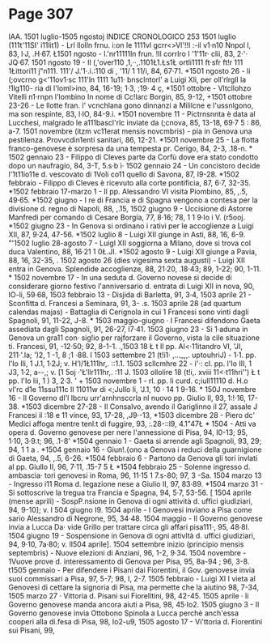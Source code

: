 # Page 307

IAA. 1501 luglio-1505 ngostoj INDICE CRONOLOGICO 253 1501 luglio (111t'11SI' i11lit1) - Lrl llolln frnu. i:on le 1111vl gcrr<>Vl'!!I :-il v1·n10 Nnpol l, 83, l·J, .H·67. Ł1501 ngosto - l.'nr11111ln frun. !Il corrlro I '1'11r· clii, 83, 2·'· JQ·67. 1501 ngosto 19 - Il (,'over110 ,1,··,.1101Ł1.Łs1Ł ortli1111 ft·sfr ft!r 111 1Łittori11 j"n111. 111'/ J.'1·.i.:110 di , \'11/ 1 11/i, 84, 67·71. *1501 ngosto 26 - li (;ovcrno g<'11ov1·sc 111\'ln 1111 1u11· bnsclntorl' a Luigi Xli, per oll'rlrgll la !1lg110- ria di l'loml>ino, 84, 16-19; 1·3, ;19· 4 ç, *1501 ottobre - Vltcllohzo Vitelli n1·rnpn l'lombino In nome di Cc!larc Borgin, 85, 9-12, +1501 ottobre 23-26 - Le llotte fran. l' vcnchlana gono dinnanzi a Mililcne e l'ussnlgono, ma son respinte, 83, l·IO, 84-9.i. *1501 novembre 11 - Pictrnsnnta è data al Lucchesi, malgrado le a111bascl'rlc inviate da (;cnova, 85, 13-18, 69·7 5 : 86, a-7. 1501 novembre (itzm vc11erat mensis novcmbris) - pia in Genova una pestilenza. Provvcdin1enti sanitari, 86, 12-21. *1501 novembre 25 - La flotta franco-genovese è sorpresa da una tempesta pr. Cerigo, 84, 2-3, .18-n. * 1502 gennaio 23 - Filippo di Cleves parte da Corfù dove era stato condotto dopo un naufragio, 84, 3-T, 5.s·b ì· 1502 gennaio 24 - Un concistoro decide l'1t11io11e d. vescovato di 1Voli co11 quello di Savona, 87, I9-28. *1502 febbraio - Filippo di Cleves è ricevuto alla corte pontificia, 87, 6·7, 32-35. *1502 febbraio 17-marzo 1 - Il pp. Alessandro VI visita Piombino, 85, ,.5, 49·65. *1502 giugno - I re di Francia e di Spagna vengono a contesa per la divisione d. regno di Napoli, 88, ,.15, 1502 giugno 9 - Uccisione di Astorre Manfredi per comando di Cesare Borgia, 77, 8·16; 78, 1 1 9·Io i V. (r5ooj. *1502 giugno 23 - In Genova si ordinano i rativi per le accoglienze a Luigi XII, 87, 9·24, 47-56. *1502 luglio 8 - Luigi XII giunge in Asti, 88, 16, 6-9. "'1502 luglio 28-agosto 7 - Luigl XII soggiorna a Milano, dove si trova col duca Valentino, 88, 16·21 1 0Ł.JI. *1502 agosto 9 - Luigi XII giunge a Pavia, 88, 16, 32-35, . 1502 agosto 26 (dies vigesima sexta augusti) - Luigi XII entra in Genova. Splendide accoglienze, 88, 21·20, .18·43; 89, 1-22; 90, 1-11. * 1502 novembre 17 - In una seduta d. Governo novese si decide di considerare giorno festivo l'anniversario d. entrata di Luigi XII in nova, 90, IO-li, 59·68, 1503 febbraio 13 - Disjida di Barletta, 91, 3·4, 1503 aprile 21 - Sconfitta d. Francesi a Seminara, 91, 3- .s. 1503 aprile 28 (ad quartum calendas majas) - Battaglia di Cerignola in cui 1 Francesi sono vinti dagli Spagnoli, 91, 11-22, J-8. * 1503 maggio-giugno · I Francesi difendono Gaeta assediata dagli Spagnoli, 91, 26-27, I7·41. 1503 giugno 23 - Si 1·aduna in Genova un gra11 con· sig!io per rajforzare il Governo, vista la cile situazione ti. Francesi, 91, -12·50; 92, 8-1-1. .,1503 18 Ł t Il pp. Al<·11itandro VI, 'JI, 211·'.la; ')2, 1 -1, 8 ;1 ·88. I 1503 settembre 21 (t!i1· ,..._,,. uptouhriJ) - 1·1. pp. l'Io Ili, 1 J.1, 1·2J; v. H'l/1Ł111hr,. ::1.1. 1503 scllcmhre 22 - i'·: cl. pp. l'Io III, 1 J3, 1·2, a--,; v. [1 5oj ·'Ł'llr111hr,. :11 J. 1503 ollolire 18 (t!i,. xviii 11<·t11hri'') Ł t pp. l'Io lii, 1 ) 3, 2·3. ' + 1503 novembre 1 - rl. pp. li curd. c;iull11110 d. H.o vl'rc d1e 11ssu111c Il 11011w di <;Jullo li, 'J.1, 10 · 14 1 9-16. * 150J novembre 16 - Il Governo dl'l lbcru urr'arnhnsccrla nl nuovo pp. Giulio II, 93, 1:!·16, 17-38. *1503 dicembre 27-28 - Il Consalvo, avendo il Gariglinno il 27, assale J Francesi il :18 e 11 vince, 93, 17-28, ,J9·-13, *1503 dicembre 28 - Piero dc' Medici affoga mentre tenl:t di fuggire, 93, :.28-::l9, 4.1"47Ł * 1504 - Atti va opera d. Governo genovese per nere l'annessione di Pisa, 94, I0-13; 95, 1·10, 3·9.t; 96, .1-8' *1504 gennaio 1 - Gaeta si arrende agli Spagnoli, 93, 29; 94, 1 1 a . *1504 gennaio 16 - Giun!.{ono a Genova i reduci della guarnigione di Gaeta, 94, ,.5, 6-26. *1504 febbraio 6 - Partono da Genova gli tori invlati al pp. Giullo II, 96, 7·11, .15-7 5 Ł *1504 febbraio 25 - Solenne ingresso d. ambascia· tori genovesi in Roma, 96, 11·15 1 7.s-80; 97, 3 -Sa. 1504 marzo 13 - Ingresso i11 Roma d. legazione nese a Giulio II, 97, 83·89. *1504 marzo 31 - Si sottoscrive la tregua tra Francia e Spagna, 94, 5·7, 53-56. [ 1504 aprile (mense aprili) - SospP.nsione in Genova di ogni attività d. uffici giudiziari, 94, 9-10]; v. I 504 giugno I9. 1504 aprile - l Genovesi inviano a Pisa come sario Alessandro di Negrone, 95, 34·48. 1504 maggio - Il Governo genovese invia a Lucca Da· vide Grillo per trattare circa gli affari pisa111·, 95, 48·8I. 1504 giugno 19 - Sospensione in Genova di ogni attivltà d. uffici giudiziari, 94, 9·10, 7a·80; v. lI504 aprile]. 1504 settembre inizio (principio mensis septembris) - Nuove elezioni di Anziani, 96, 1-2, 9·34. 1504 novembre - 1Vuove prove d. interessamento di Genova per Pisa, 95, 8a-94 ; 96, 3-8. t1505 gennaio - Per difendere i Pisani dai Fiorentini, il Gov. genovese invia suoi commissari a Pisa, 97, 5-7; 98, I, 2-7. 1505 febbraio - Luigi XI I vieta al Genovesi di cettare la signoria di Pisa, ma permette che la aiutino 98, 7-34, 1505 marzo 27 · Vittoria d. Pisani sui Fiorelltini, 98, 42-45. 1505 aprile · li Governo genovese manda ancora aiuti a Pisa, 98, 45·Io2. 1505 giugno 3 - Il Governo genovese invia Ottobono Spinola a Lucca perchè anch'essa cooperi alla di.fesa di Pisa, 98, Io2-u9, 1505 agosto 17 - Vi'ttoria d. Fiorentini sui Pisani, 99,